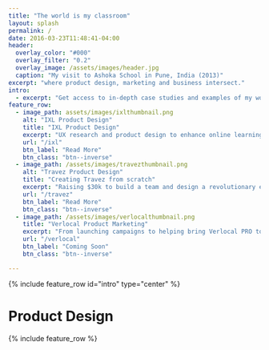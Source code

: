 ```yaml
---
title: "The world is my classroom"
layout: splash
permalink: /
date: 2016-03-23T11:48:41-04:00
header:
  overlay_color: "#000"
  overlay_filter: "0.2"
  overlay_image: /assets/images/header.jpg
  caption: "My visit to Ashoka School in Pune, India (2013)"
excerpt: "where product design, marketing and business intersect."
intro:
  - excerpt: "Get access to in-depth case studies and examples of my work in product design, marketing and business strategy. This website is also a way for me to document and reflect on my learning journey to becoming a product manager."
feature_row:
  - image_path: assets/images/ixlthumbnail.png
    alt: "IXL Product Design"
    title: "IXL Product Design"
    excerpt: "UX research and product design to enhance online learning experience of students and create the new homework assignment feature"
    url: "/ixl"
    btn_label: "Read More"
    btn_class: "btn--inverse"
  - image_path: /assets/images/travezthumbnail.png
    alt: "Travez Product Design"
    title: "Creating Travez from scratch"
    excerpt: "Raising $30k to build a team and design a revolutionary experience for how we discover and plan travel. "
    url: "/travez"
    btn_label: "Read More"
    btn_class: "btn--inverse"
  - image_path: /assets/images/verlocalthumbnail.png
    title: "Verlocal Product Marketing"
    excerpt: "From launching campaigns to helping bring Verlocal PRO to market, here are what I tried that I thought worked and didn't"
    url: "/verlocal"
    btn_label: "Coming Soon"
    btn_class: "btn--inverse"

---
```


{% include feature_row id="intro" type="center" %}

# Product Design

{% include feature_row %}
